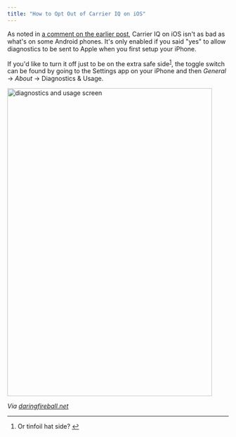 ```yaml
---
title: "How to Opt Out of Carrier IQ on iOS"
---
```

<p>As noted in <a href="https://chrisenns.com/2011/11/30/the-freedom-of-android/#IDComment230803447">a comment on the earlier post</a>, Carrier IQ on iOS isn't  as bad as what's on some Android phones. It's only enabled if you said "yes" to allow diagnostics to be sent to Apple when you first setup your iPhone.</p>
<p>If you'd like to turn it off just to be on the extra safe side<sup id="fnref-19848:1"><a href="#fn-19848:1" rel="footnote">1</a></sup>, the toggle switch can be found by going to the Settings app on your iPhone and then <em>General</em> -> <em>About</em> -> Diagnostics &amp; Usage.</p>
<p><img src="https://chrisenns.com/wp-content/uploads/2011/12/diagnostics-and-usage-466x700.png" alt="diagnostics and usage screen" title="diagnostics and usage" width="466" height="700" class="aligncenter size-large wp-image-19849" /></p>
<p><em>Via <a href="http://daringfireball.net/linked/2011/12/01/carrier-iq-ios">daringfireball.net</a></em></p>
<div class="footnotes">
<hr />
<ol>
<li id="fn-19848:1">
Or tinfoil hat side?&#160;<a href="#fnref-19848:1" rev="footnote">&#8617;</a>
</li>
</ol>
</div>
